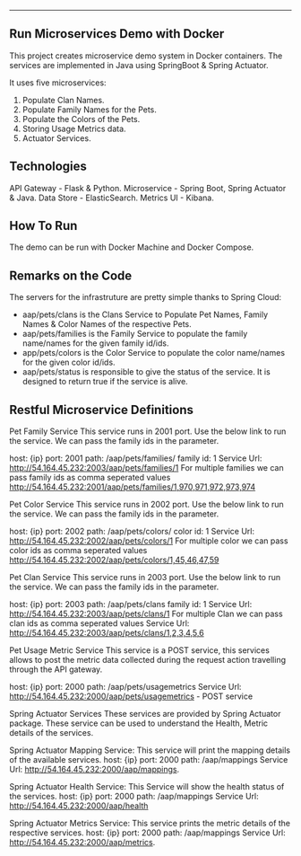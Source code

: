 -----------------------------------------
Run Microservices Demo with Docker 
-----------------------------------------
	
This project creates microservice demo system in Docker containers. The services are implemented in Java using SpringBoot & Spring Actuator.

It uses five microservices:

1. Populate Clan Names. 
2. Populate Family Names for the Pets.
3. Populate the Colors of the Pets.
4. Storing Usage Metrics data.
5. Actuator Services.

Technologies
--------------
API Gateway - Flask & Python.
Microservice  -	Spring Boot, Spring Actuator & Java.
Data Store - ElasticSearch.
Metrics UI	- Kibana.

How To Run
---------------
The demo can be run with Docker Machine and Docker Compose.

Remarks on the Code
--------------------
The servers for the infrastruture are pretty simple thanks to Spring Cloud:

 - aap/pets/clans is the Clans Service to Populate Pet Names, Family Names & Color Names of the respective Pets. 
 - aap/pets/families is the Family Service to populate the family name/names for the given family id/ids. 
 - app/pets/colors is the Color Service to populate the color name/names for the given color id/ids.
 - aap/pets/status is responsible to give the status of the service. It is designed to return true if the service is alive. 


Restful Microservice Definitions
---------------------------------
 
Pet Family Service 
This service runs in 2001 port. Use the below link to run the service. We can pass the family ids in the parameter.

host: {ip}
port: 2001
path: /aap/pets/families/
family id: 1
Service Url: http://54.164.45.232:2003/aap/pets/families/1
For multiple families we can pass family ids as comma seperated values
http://54.164.45.232:2001/aap/pets/families/1,970,971,972,973,974


Pet Color Service
This service runs in 2002 port. Use the below link to run the service. We can pass the family ids in the parameter.

host: {ip}
port: 2002
path: /aap/pets/colors/
color id: 1
Service Url: http://54.164.45.232:2002/aap/pets/colors/1
For multiple color we can pass color ids as comma seperated values
http://54.164.45.232:2002/aap/pets/colors/1,45,46,47,59


Pet Clan Service
This service runs in 2003 port. Use the below link to run the service. We can pass the family ids in the parameter.

host: {ip}
port: 2003
path: /aap/pets/clans
family id: 1
Service Url: http://54.164.45.232:2003/aap/pets/clans/1
For multiple Clan we can pass clan ids as comma seperated values
Service Url: http://54.164.45.232:2003/aap/pets/clans/1,2,3,4,5,6 


Pet Usage Metric Service
This service is a POST service, this services allows to post the metric data collected during the request action travelling through the API gateway.

host: {ip}
port: 2000
path: /aap/pets/usagemetrics
Service Url: http://54.164.45.232:2000/aap/pets/usagemetrics - POST service 
		
		
Spring Actuator Services
These services are provided by Spring Actuator package. These service can be used to understand the Health, Metric details of the services.

Spring Actuator Mapping Service: This service will print the mapping details of the available services.
host: {ip}
port: 2000
path: /aap/mappings
Service Url: http://54.164.45.232:2000/aap/mappings.

Spring Actuator Health Service:	This Service will show the health status of the services.
host: {ip}
port: 2000
path: /aap/mappings
Service Url: http://54.164.45.232:2000/aap/health

Spring Actuator Metrics Service:  This service prints the metric details of the respective services.
host: {ip}
port: 2000
path: /aap/mappings
Service Url: http://54.164.45.232:2000/aap/metrics.
